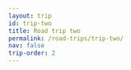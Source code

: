 ```yaml
---
layout: trip
id: trip-two
title: Road trip two
permalink: /road-trips/trip-two/
nav: false
trip-order: 2
---
```


